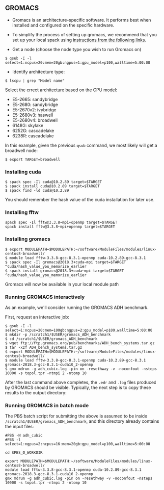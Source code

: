 ## GROMACS

- Gromacs is an architecture-specific software. It performs best when installed and configured on the 
specific hardware. 
- To simplify the process of setting up gromacs, we recommend that you set up your local spack 
using [instructions from the following links](https://www.palmetto.clemson.edu/palmetto/software/spack/).

- Get a node (choose the node type you wish to run Gromacs on)

~~~
$ qsub -I -l select=1:ncpus=20:mem=20gb:ngpus=1:gpu_model=p100,walltime=5:00:00
~~~

- Identify architecture type:

~~~
$ lscpu | grep "Model name"
~~~

Select the crrect architecture based on the CPU model:

- E5-2665: sandybridge
- E5-2680: sandybridge
- E5-2670v2: ivybridge
- E5-2680v3: haswell
- E5-2680v4: broadwell
- 6148G: skylake
- 6252G: cascadelake
- 6238R: cascadelake

In this example, given the previous `qsub` command, we most likely will get a broadwell node:

~~~
$ export TARGET=broadwell
~~~

### Installing cuda

~~~
$ spack spec -Il cuda@10.2.89 target=$TARGET
$ spack install cuda@10.2.89 target=$TARGET
$ spack find -ld cuda@10.2.89
~~~

You should remember the hash value of the cuda installation for later use. 

### Installing fftw

~~~
spack spec -Il fftw@3.3.8~mpi+openmp target=$TARGET
spack install fftw@3.3.8~mpi+openmp target=$TARGET
~~~

### Installing gromacs

~~~
$ export MODULEPATH=$MODULEPATH:~/software/ModuleFiles/modules/linux-centos8-broadwell/
$ module load fftw-3.3.8-gcc-8.3.1-openmp cuda-10.2.89-gcc-8.3.1
$ spack spec -Il gromacs@2018.3+cuda~mpi target=$TARGET ^cuda/hash_value_you_memorize_earlier
$ spack install gromacs@2018.3+cuda~mpi target=$TARGET ^cuda/hash_value_you_memorize_earlier
~~~

Gromacs will now be available in your local module path


### Running GROMACS interactively

As an example,
we'll consider running the GROMACS ADH benchmark.

First, request an interactive job:

~~~
$ qsub -I -l select=1:ncpus=20:mem=100gb:ngpus=2:gpu_model=p100,walltime=5:00:00
$ mkdir -p /scratch1/$USER/gromacs_ADH_benchmark
$ cd /scratch1/$USER/gromacs_ADH_benchmark
$ wget ftp://ftp.gromacs.org/pub/benchmarks/ADH_bench_systems.tar.gz
$ tar -xzf ADH_bench_systems.tar.gz
$ export MODULEPATH=$MODULEPATH:~/software/ModuleFiles/modules/linux-centos8-broadwell/
$ module load fftw-3.3.8-gcc-8.3.1-openmp cuda-10.2.89-gcc-8.3.1 gromacs-2018.3-gcc-8.3.1-cuda10_2-openmp
$ gmx mdrun -g adh_cubic.log -pin on -resethway -v -noconfout -nsteps 10000 -s topol.tpr -ntmpi 2 -ntomp 10
~~~

After the last command above completes,
the `.edr` and `.log` files produced by GROMACS should be visible.
Typically, the next step is to copy these results to the 
output directory:


### Running GROMACS in batch mode

The PBS batch script for submitting the above is assumed to be inside `/scratch1/$USER/gromacs_ADH_benchmark`, 
and this directory already contains the input files:

~~~
#PBS -N adh_cubic
#PBS -l select=1:ngpus=2:ncpus=16:mem=20gb:gpu_model=p100,walltime=5:00:00

cd $PBS_O_WORKDIR

export MODULEPATH=$MODULEPATH:~/software/ModuleFiles/modules/linux-centos8-broadwell/
module load fftw-3.3.8-gcc-8.3.1-openmp cuda-10.2.89-gcc-8.3.1 gromacs-2018.3-gcc-8.3.1-cuda10_2-openmp
gmx mdrun -g adh_cubic.log -pin on -resethway -v -noconfout -nsteps 10000 -s topol.tpr -ntmpi 2 -ntomp 10
~~~

